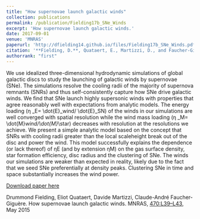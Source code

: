 ```yaml
---
title: "How supernovae launch galactic winds"
collection: publications
permalink: /publication/Fielding17b_SNe_Winds
excerpt: 'How supernovae launch galactic winds.'
date: 2017-09-01
venue: 'MNRAS'
paperurl: 'http://dfielding14.github.io/files/Fielding17b_SNe_Winds.pdf'
citation: '**Fielding, D.**, Quataert, E., Martizzi, D., and Faucher-Giguère, C.A., (2017). &quot;How supernovae launch galactic winds.&quot; <i>MNRAS</i>. 450(3), 3306-3318. May 2015.'
authorrank: "first"
---
```

We use idealized three-dimensional hydrodynamic simulations of global galactic discs to study the launching of galactic winds by supernovae (SNe). The simulations resolve the cooling radii of the majority of supernova remnants (SNRs) and thus self-consistently capture how SNe drive galactic winds. We find that SNe launch highly supersonic winds with properties that agree reasonably well with expectations from analytic models. The energy loading (η _E= \dot{E}_wind/ \dot{E}_SN) of the winds in our simulations are well converged with spatial resolution while the wind mass loading (η _M= \dot{M}_wind/\dot{M}_\star) decreases with resolution at the resolutions we achieve. We present a simple analytic model based on the concept that SNRs with cooling radii greater than the local scaleheight break out of the disc and power the wind. This model successfully explains the dependence (or lack thereof) of ηE (and by extension ηM) on the gas surface density, star formation efficiency, disc radius and the clustering of SNe. The winds our simulations are weaker than expected in reality, likely due to the fact that we seed SNe preferentially at density peaks. Clustering SNe in time and space substantially increases the wind power.


[Download paper here](http://dfielding14.github.io/files/Fielding17b_SNe_Winds.pdf)

Drummond Fielding, Eliot Quataert, Davide Martizzi, Claude-André Faucher-Giguère. How supernovae launch galactic winds. MNRAS, [470:L39–L43](https://academic.oup.com/mnrasl/article/470/1/L39/3813432), May 2015
